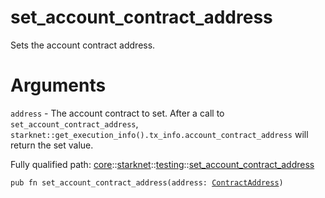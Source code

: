 # set_account_contract_address

Sets the account contract address.
# Arguments

`address` - The account contract to set.
After a call to `set_account_contract_address`,
`starknet::get_execution_info().tx_info.account_contract_address` will return the set value.

Fully qualified path: [core](./core.md)::[starknet](./core-starknet.md)::[testing](./core-starknet-testing.md)::[set_account_contract_address](./core-starknet-testing-set_account_contract_address.md)

<pre><code class="language-cairo">pub fn set_account_contract_address(address: <a href="core-starknet-contract_address-ContractAddress.html">ContractAddress</a>)</code></pre>

